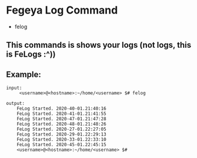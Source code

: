 # Fegeya Log Command 

* felog

## This commands is shows your logs (not logs, this is FeLogs :^))

## Example:
```
input:
     <username>@<hostname>:~/home/<username> $# felog

output:
    FeLog Started. 2020-40-01.21:40:16
    FeLog Started. 2020-41-01.21:41:55
    FeLog Started. 2020-47-01.21:47:28
    FeLog Started. 2020-48-01.21:48:26
    FeLog Started. 2020-27-01.22:27:05
    FeLog Started. 2020-29-01.22:29:13
    FeLog Started. 2020-33-01.22:33:10
    FeLog Started. 2020-45-01.22:45:15
    <username>@<hostname>:~/home/<username> $#
```

